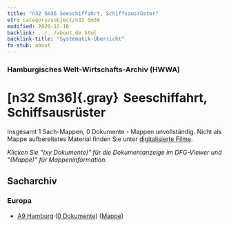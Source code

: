 ```yaml
---
title: "n32 Sm36 Seeschiffahrt, Schiffsausrüster"
etr: category/subject/n32 Sm36
modified: 2020-12-18
backlink: ../../about.de.html
backlink-title: "Systematik-Übersicht"
fn-stub: about
---
```


### Hamburgisches Welt-Wirtschafts-Archiv (HWWA)
# [n32 Sm36]{.gray}&#8201; Seeschiffahrt, Schiffsausrüster&#160; 




Insgesamt 1 Sach-Mappen, 0 Dokumente - Mappen unvollständig.
Nicht als Mappe aufbereitetes Material finden Sie unter [digitalisierte Filme](/film/h1_sh).

_Klicken Sie "(xy Dokumente)" für die Dokumentanzeige im DFG-Viewer und "(Mappe)" für Mappeninformation._

## Sacharchiv




### Europa

- [A9 Hamburg](../../../geo/about.de.html#A9) (<a href="https://dfg-viewer.de/show/?tx_dlf[id]=https://pm20.zbw.eu/mets/sh/1409xx/140905/1994xx/199418/public.mets.de.xml" target="_blank">0 Dokumente</a>) ([Mappe](http://purl.org/pressemappe20/folder/sh/140905,199418))


